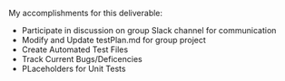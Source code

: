 My accomplishments for this deliverable:
+ Participate in discussion on group Slack channel for communication
+ Modify and Update testPlan.md for group project
+ Create Automated Test Files
+ Track Current Bugs/Deficencies 
+ PLaceholders for Unit Tests